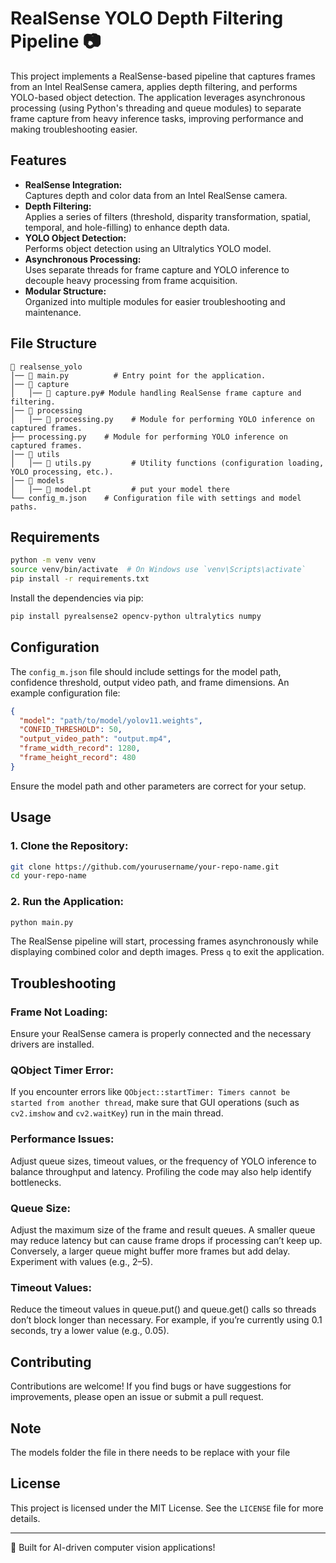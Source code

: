 # RealSense YOLO Depth Filtering Pipeline 📷

This project implements a RealSense-based pipeline that captures frames from an Intel RealSense camera, applies depth filtering, and performs YOLO-based object detection. The application leverages asynchronous processing (using Python's threading and queue modules) to separate frame capture from heavy inference tasks, improving performance and making troubleshooting easier.

## Features

- **RealSense Integration:**  
  Captures depth and color data from an Intel RealSense camera.
- **Depth Filtering:**  
  Applies a series of filters (threshold, disparity transformation, spatial, temporal, and hole-filling) to enhance depth data.
- **YOLO Object Detection:**  
  Performs object detection using an Ultralytics YOLO model.
- **Asynchronous Processing:**  
  Uses separate threads for frame capture and YOLO inference to decouple heavy processing from frame acquisition.
- **Modular Structure:**  
  Organized into multiple modules for easier troubleshooting and maintenance.

## File Structure
```
📁 realsense_yolo
│── 📄 main.py          # Entry point for the application.
│── 📁 capture
│   │── 📄 capture.py# Module handling RealSense frame capture and filtering.
│── 📁 processing
│   │── 📄 processing.py    # Module for performing YOLO inference on captured frames.
├── processing.py    # Module for performing YOLO inference on captured frames.
│── 📁 utils
│   │── 📄 utils.py         # Utility functions (configuration loading, YOLO processing, etc.).
│── 📁 models
│   │── 📄 model.pt         # put your model there
└── config_m.json    # Configuration file with settings and model paths.
```

## Requirements

```bash
python -m venv venv
source venv/bin/activate  # On Windows use `venv\Scripts\activate`
pip install -r requirements.txt
```

Install the dependencies via pip:
```sh
pip install pyrealsense2 opencv-python ultralytics numpy
```

## Configuration
The `config_m.json` file should include settings for the model path, confidence threshold, output video path, and frame dimensions. An example configuration file:
```json
{
  "model": "path/to/model/yolov11.weights",
  "CONFID_THRESHOLD": 50,
  "output_video_path": "output.mp4",
  "frame_width_record": 1280,
  "frame_height_record": 480
}
```
Ensure the model path and other parameters are correct for your setup.

## Usage

### 1. Clone the Repository:
```sh
git clone https://github.com/yourusername/your-repo-name.git
cd your-repo-name
```

### 2. Run the Application:
```sh
python main.py
```
The RealSense pipeline will start, processing frames asynchronously while displaying combined color and depth images. Press `q` to exit the application.

## Troubleshooting

### Frame Not Loading:
Ensure your RealSense camera is properly connected and the necessary drivers are installed.

### QObject Timer Error:
If you encounter errors like `QObject::startTimer: Timers cannot be started from another thread`, make sure that GUI operations (such as `cv2.imshow` and `cv2.waitKey`) run in the main thread.

### Performance Issues:
Adjust queue sizes, timeout values, or the frequency of YOLO inference to balance throughput and latency. Profiling the code may also help identify bottlenecks.

### Queue Size:

Adjust the maximum size of the frame and result queues. A smaller queue may reduce latency but can cause frame drops if processing can’t keep up. Conversely, a larger queue might buffer more frames but add delay. Experiment with values (e.g., 2–5).

### Timeout Values:

Reduce the timeout values in queue.put() and queue.get() calls so threads don’t block longer than necessary. For example, if you’re currently using 0.1 seconds, try a lower value (e.g., 0.05).

## Contributing
Contributions are welcome! If you find bugs or have suggestions for improvements, please open an issue or submit a pull request.

## Note
The models folder the file in there needs to be replace with your file

## License
This project is licensed under the MIT License. See the `LICENSE` file for more details.

---
🚀 Built for AI-driven computer vision applications!
